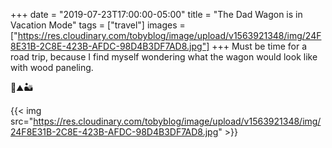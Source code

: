 +++
date = "2019-07-23T17:00:00-05:00"
title = "The Dad Wagon is in Vacation Mode"
tags = ["travel"]
images = ["https://res.cloudinary.com/tobyblog/image/upload/v1563921348/img/24F8E31B-2C8E-423B-AFDC-98D4B3DF7AD8.jpg"]
+++
Must be time for a road trip, because I find myself wondering what the wagon would look like with wood paneling. 

🚙⛰🏜

{{< img src="https://res.cloudinary.com/tobyblog/image/upload/v1563921348/img/24F8E31B-2C8E-423B-AFDC-98D4B3DF7AD8.jpg" >}}
